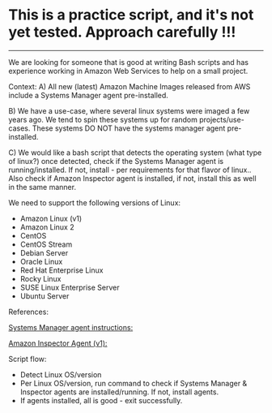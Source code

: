 # This is a practice script, and it's not yet tested. Approach carefully !!!

---

We are looking for someone that is good at writing Bash scripts and has experience working in Amazon Web Services to help on a small project.

Context:
A) All new (latest) Amazon Machine Images released from AWS include a Systems Manager agent pre-installed.

B) We have a use-case, where several linux systems were imaged a few years ago. We tend to spin these systems up for random projects/use-cases. These systems DO NOT have the systems manager agent pre-installed.

C) We would like a bash script that detects the operating system (what type of linux?) once detected, check if the Systems Manager agent is running/installed. If not, install - per requirements for that flavor of linux.. Also check if Amazon Inspector agent is installed, if not, install this as well in the same manner.

We need to support the following versions of Linux:
- Amazon Linux (v1)
- Amazon Linux 2
- CentOS
- CentOS Stream
- Debian Server
- Oracle Linux
- Red Hat Enterprise Linux
- Rocky Linux
- SUSE Linux Enterprise Server
- Ubuntu Server

References:

[Systems Manager agent instructions:](https://docs.aws.amazon.com/systems-manager/latest/userguide/sysman-manual-agent-install.html)

[Amazon Inspector Agent (v1):](https://docs.aws.amazon.com/inspector/v1/userguide/inspector_installing-uninstalling-agents.html#install-linux)

Script flow:
- Detect Linux OS/version
- Per Linux OS/version, run command to check if Systems Manager & Inspector agents are installed/running. If not, install agents.
- If agents installed, all is good - exit successfully.